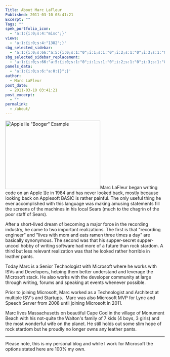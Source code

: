 ```yaml
---
Title: About Marc LaFleur
Published: 2011-03-10 03:41:21
Excerpt: ""
Tags: ""
spek_portfolio_icon:
  - 'a:1:{i:0;s:4:"misc";}'
views:
  - 'a:1:{i:0;s:4:"1382";}'
sbg_selected_sidebar:
  - 'a:1:{i:0;s:66:"a:5:{i:0;s:1:"0";i:1;s:1:"0";i:2;s:1:"0";i:3;s:1:"0";i:4;s:1:"0";}";}'
sbg_selected_sidebar_replacement:
  - 'a:1:{i:0;s:66:"a:5:{i:0;s:1:"0";i:1;s:1:"0";i:2;s:1:"0";i:3;s:1:"0";i:4;s:1:"0";}";}'
panels_data:
  - 'a:1:{i:0;s:6:"a:0:{}";}'
author:
  - Marc LaFleur
post_date:
  - 2011-03-10 03:41:21
post_excerpt:
  - ""
permalink:
  - /about/
---
```

<a href="http://massivescale.azurewebsites.net/about/appleiibooger/" rel="attachment wp-att-921"><img class="alignright  wp-image-921" title="Apple IIe &quot;Booger&quot; Example" alt="Apple IIe &quot;Booger&quot; Example" src="http://massivescale.azurewebsites.net/wp-content/uploads/2011/03/AppleIIBooger.jpg" width="300" height="216" /></a>Marc LaFleur began writing code on an Apple ][e in 1984 and has never looked back, mostly because looking back on Applesoft BASIC is rather painful. The only useful thing he ever accomplished with this language was making amusing statements fill the screens of the machines in his local Sears (much to the chagrin of the poor staff of Sears).

After a short-lived dream of becoming a major force in the recording industry, he came to two important realizations. The first is that "recording engineer" and "lives with mom and eats ramen three times a day" are basically synonymous. The second was that his supper-secret supper-uncool hobby of writing software had more of a future than rock stardom. A third but less relevant realization was that he looked rather horrible in leather pants.

Today Marc is a Senior Technologist with Microsoft where he works with ISVs and Developers, helping them better understand and leverage the Microsoft stack. He also works with the developer community at large through writing, forums and speaking at events whenever possible.

Prior to joining Microsoft, Marc worked as a Technologist and Architect at multiple ISV's and Startups.  Marc was also Microsoft MVP for Lync and Speech Server from 2008 until joining Microsoft in 2011.

Marc lives Massachusetts on beautiful Cape Cod in the village of Monument Beach with his not-quite the Walton's family of 7 kids (4 boys, 3 girls) and the most wonderful wife on the planet. He still holds out some slim hope of rock stardom but he proudly no longer owns any leather pants.

-----

Please note, this is my personal blog and while I work for Microsoft the options stated here are 100% my own.